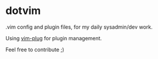 # dotvim

.vim config and plugin files, for my daily sysadmin/dev work.

Using [vim-plug](https://github.com/junegunn/vim-plug) for plugin management.

Feel free to contribute ;)
